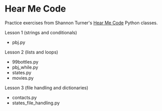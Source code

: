 Hear Me Code
============
Practice exercises from Shannon Turner's [Hear Me Code](https://github.com/hearmecode) Python classes.

Lesson 1 (strings and conditionals)
- pbj.py

Lesson 2 (lists and loops)
- 99bottles.py
- pbj_while.py
- states.py
- movies.py

Lesson 3 (file handling and dictionaries)
- contacts.py
- states_file_handling.py
